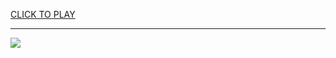 
<a href="https://premium76.site?title=free_online_games_unblocked_for_school&ref=13M">CLICK TO PLAY</a></h3>
<hr>

<a href="https://premium76.site?title=free_online_games_unblocked_for_school&ref=13M"><img src="https://clearcache.store/games.png"></a>


